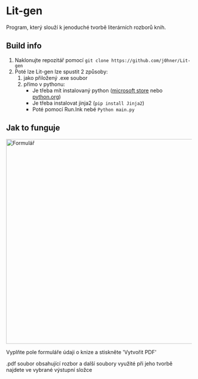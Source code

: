 # Lit-gen

Program, který slouží k jenoduché tvorbě literárních rozborů knih. 

## Build info

1. Naklonujte repozitář pomocí `git clone https://github.com/j0hner/Lit-gen`
2. Poté lze Lit-gen lze spustit 2 způsoby:
    1. jako přiložený .exe soubor
    2. přímo v pythonu:
         - Je třeba mít instalovaný python ([microsoft store](https://apps.microsoft.com/detail/9pnrbtzxmb4z) nebo [python.org](https://www.python.org/downloads/))
         - Je třeba instalovat jinja2 (`pip install Jinja2`)
         - Poté pomocí Run.lnk nebé `Python main.py`

## Jak to funguje

<img width="681" height="554" alt="Formulář" src="https://github.com/user-attachments/assets/68805e18-d51e-429e-a507-d0a5e85fcc8c" />

Vyplňte pole formuláře údaji o knize a stiskněte 'Vytvořit PDF'

.pdf soubor obsahující rozbor a další soubory využité při jeho tvorbě najdete ve vybrané výstupní složce